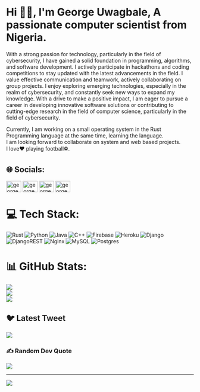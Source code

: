# Hi 👋🏾, I'm George Uwagbale, A passionate computer scientist from Nigeria.
With a strong passion for technology, particularly in the field of cybersecurity, I have gained a solid foundation in programming, algorithms, and software development. I actively participate in hackathons and coding competitions to stay updated with the latest advancements in the field. I value effective communication and teamwork, actively collaborating on group projects. I enjoy exploring emerging technologies, especially in the realm of cybersecurity, and constantly seek new ways to expand my knowledge. With a drive to make a positive impact, I am eager to pursue a career in developing innovative software solutions or contributing to cutting-edge research in the field of computer science, particularly in the field of cybersecurity.

Currently, I am working on a small operating system in the Rust Programming language at the same time, learning the language.<br>I am looking forward to collaborate on system and web based projects.<br>I love❤ playing football⚽.


## 🌐 Socials:
<p align="left">
<a href="https://twitter.com/george_uwagbale" target="blank"><img align="center" src="https://raw.githubusercontent.com/rahuldkjain/github-profile-readme-generator/master/src/images/icons/Social/twitter.svg" alt="george_uwagbale" height="30" width="40" /></a>
<a href="https://linkedin.com/in/george uwagbale" target="blank"><img align="center" src="https://raw.githubusercontent.com/rahuldkjain/github-profile-readme-generator/master/src/images/icons/Social/linked-in-alt.svg" alt="george uwagbale" height="30" width="40" /></a>
<a href="https://fb.com/george ikechukwu uwagbale" target="blank"><img align="center" src="https://raw.githubusercontent.com/rahuldkjain/github-profile-readme-generator/master/src/images/icons/Social/facebook.svg" alt="george ikechukwu uwagbale" height="30" width="40" /></a>
<a href="https://instagram.com/george_uwagbale" target="blank"><img align="center" src="https://raw.githubusercontent.com/rahuldkjain/github-profile-readme-generator/master/src/images/icons/Social/instagram.svg" alt="george_uwagbale" height="30" width="40" /></a>
</p>

# 💻 Tech Stack:
![Rust](https://img.shields.io/badge/rust-%23000000.svg?style=for-the-badge&logo=rust&logoColor=white) ![Python](https://img.shields.io/badge/python-3670A0?style=for-the-badge&logo=python&logoColor=ffdd54) ![Java](https://img.shields.io/badge/java-%23ED8B00.svg?style=for-the-badge&logo=java&logoColor=white) ![C++](https://img.shields.io/badge/c++-%2300599C.svg?style=for-the-badge&logo=c%2B%2B&logoColor=white) ![Firebase](https://img.shields.io/badge/firebase-%23039BE5.svg?style=for-the-badge&logo=firebase) ![Heroku](https://img.shields.io/badge/heroku-%23430098.svg?style=for-the-badge&logo=heroku&logoColor=white) ![Django](https://img.shields.io/badge/django-%23092E20.svg?style=for-the-badge&logo=django&logoColor=white) ![DjangoREST](https://img.shields.io/badge/DJANGO-REST-ff1709?style=for-the-badge&logo=django&logoColor=white&color=ff1709&labelColor=gray) ![Nginx](https://img.shields.io/badge/nginx-%23009639.svg?style=for-the-badge&logo=nginx&logoColor=white) ![MySQL](https://img.shields.io/badge/mysql-%2300f.svg?style=for-the-badge&logo=mysql&logoColor=white) ![Postgres](https://img.shields.io/badge/postgres-%23316192.svg?style=for-the-badge&logo=postgresql&logoColor=white)
# 📊 GitHub Stats:
![](https://github-readme-stats.vercel.app/api?username=georgeuwagbale&theme=radical&hide_border=false&include_all_commits=false&count_private=false)<br/>
![](https://github-readme-streak-stats.herokuapp.com/?user=georgeuwagbale&theme=radical&hide_border=false)<br/>
![](https://github-readme-stats.vercel.app/api/top-langs/?username=georgeuwagbale&theme=radical&hide_border=false&include_all_commits=false&count_private=false&layout=compact)

## 🐦 Latest Tweet
[![](https://gtce.itsvg.in/api?username=george_uwagbale)](https://github.com/VishwaGauravIn/github-twitter-card-embed)

### ✍️ Random Dev Quote
![](https://quotes-github-readme.vercel.app/api?type=horizontal&theme=radical)

---
[![](https://visitcount.itsvg.in/api?id=georgeuwagbale&icon=0&color=0)](https://visitcount.itsvg.in)

<!-- Proudly created with GPRM ( https://gprm.itsvg.in ) -->
